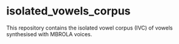# isolated_vowels_corpus
This repository contains the isolated vowel corpus (IVC) of vowels synthesised with MBROLA voices.
